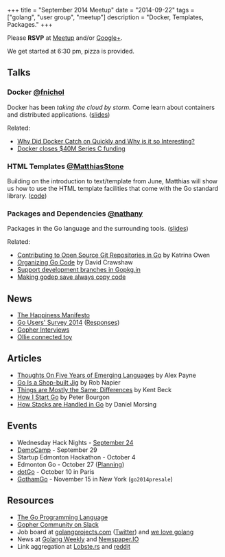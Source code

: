 +++
title = "September 2014 Meetup"
date = "2014-09-22"
tags = ["golang", "user group", "meetup"]
description = "Docker, Templates, Packages."
+++

Please **RSVP** at [Meetup](http://www.meetup.com/startupedmonton/events/199276992/) and/or [Google+](https://plus.google.com/events/cc2emrbrmvg6sa9f8svlu2tu2k4). 

We get started at 6:30 pm, pizza is provided.

## Talks

### Docker [@fnichol](https://twitter.com/fnichol)

Docker has been *taking the cloud by storm.* Come learn about containers and distributed applications. ([slides](https://speakerdeck.com/fnichol/edmonton-go-september-2014-docker))

Related:

* [Why Did Docker Catch on Quickly and Why is it so Interesting?](http://thenewstack.io/why-did-docker-catch-on-quickly-and-why-is-it-so-interesting/)
* [Docker closes $40M Series C funding](https://blog.docker.com/2014/09/docker-closes-40m-series-c-led-by-sequoia/)

### HTML Templates [@MatthiasStone](https://twitter.com/MatthiasStone)

Building on the introduction to text/template from June, Matthias will show us how to use the HTML template facilities that come with the Go standard library. ([code](https://github.com/edmontongo/presentations/tree/master/2014-09/html-templates))

### Packages and Dependencies [@nathany](https://twitter.com/nathany)

Packages in the Go language and the surrounding tools. ([slides](https://speakerdeck.com/nathany/go-packages))

Related:

* [Contributing to Open Source Git Repositories in Go](https://blog.splice.com/contributing-open-source-git-repositories-go/) by Katrina Owen
* [Organizing Go Code](http://talks.golang.org/2014/organizeio.slide#1) by David Crawshaw
* [Support development branches in Gopkg.in](https://github.com/niemeyer/gopkg/issues/25)
* [Making godep save always copy code](https://docs.google.com/document/d/1Dxo9PHfNVETus0UCAuviysZZAr2Hv_vPBMK1-9jBU4M/edit)

## News

* [The Happiness Manifesto](https://github.com/scottefein/the-happiness-manifesto)
* [Go Users' Survey 2014](https://docs.google.com/forms/d/1FLPeANe5Dwqz473lgdxxdc6xumDKTQ7KEqmRvazm2a4/viewform) ([Responses](https://docs.google.com/forms/d/1FLPeANe5Dwqz473lgdxxdc6xumDKTQ7KEqmRvazm2a4/viewanalytics))
* [Gopher Interviews](http://list.ly/list/Pak-gopher-interviews)
* [Ollie connected toy](http://www.gosphero.com/ollie/)

## Articles

* [Thoughts On Five Years of Emerging Languages](https://al3x.net/2014/09/16/thoughts-on-five-years-of-emerging-languages.html) by Alex Payne
* [Go Is a Shop-built Jig](http://robnapier.net/go-is-a-shop-built-jig) by Rob Napier
* [Things are Mostly the Same: Differences](https://www.facebook.com/notes/kent-beck/things-are-mostly-the-same-differences/824835944215938) by Kent Beck
* [How I Start Go](http://howistart.org/posts/go/1) by Peter Bourgon
* [How Stacks are Handled in Go](http://blog.cloudflare.com/how-stacks-are-handled-in-go/) by Daniel Morsing

## Events

* Wednesday Hack Nights - [September 24](http://www.meetup.com/startupedmonton/events/205972242/)
* [DemoCamp](http://www.meetup.com/startupedmonton/events/206914442/) - September 29
* Startup Edmonton Hackathon - October 4
* Edmonton Go - October 27 ([Planning](https://github.com/edmontongo/presentations/issues/13))
* [dotGo](http://www.dotgo.eu/) - October 10 in Paris
* [GothamGo](http://gothamgo.com/) - November 15 in New York (`go2014presale`)

## Resources

* [The Go Programming Language](http://golang.org/)
* [Gopher Community on Slack](http://blog.gopheracademy.com/gophers-slack-community)
* Job board at [golangprojects.com](http://www.golangprojects.com/) ([Twitter](https://twitter.com/golangprojects)) and [we love golang](http://www.welovegolang.com/)
* News at [Golang Weekly](http://www.golangweekly.com/) and [Newspaper.IO](http://www.newspaper.io/golang)
* Link aggregation at [Lobste.rs](https://lobste.rs/t/go) and [reddit](https://www.reddit.com/r/golang/)
